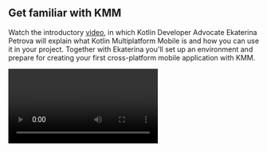 [//]: # (title: Getting started)

## Get familiar with KMM

Watch the introductory [video](https://www.youtube.com/watch?v=mdN6P6RI__k), in which Kotlin Developer Advocate Ekaterina 
Petrova will explain what Kotlin Multiplatform Mobile is and how you can use it in your project. Together with Ekaterina 
you'll set up an environment and prepare for creating your first cross-platform mobile application with KMM.

<video href="mdN6P6RI__k" title="Kotlin Multiplatform Multiverse, Episode 1: Meet KMM!"/>

## Start KMM from scratch

* [Set up your environment for KMM development](kmm-setup.md).
* [Create your first KMM application](kmm-create-first-app.md) using the IDE wizard.
* [Check the KMM sample projects](kmm-samples.md) for inspiration.

## Make an Android application work on iOS

If you already have a mobile application and want to make it cross-platform:

* [Set up your environment for KMM development](kmm-setup.md).
* [Make a sample Android application work well on iOS](kmm-integrate-in-existing-app.md).
